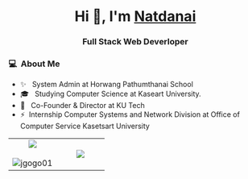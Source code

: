 <h1 align="center">Hi 👋, I'm <a href="https://fb.com/jgogo01" target="blank">
Natdanai</a></h1>
<h3 align="center">Full Stack Web Deverloper</h3>


### 💻 &nbsp;About Me 

- ✨ &nbsp; System Admin at Horwang Pathumthanai School
- 🎓 &nbsp; Studying Computer Science at Kaseart University.
- 💙 &nbsp; Co-Founder & Director at KU Tech
- ⚡&nbsp; Internship Computer Systems and Network Division at Office of Computer Service Kasetsart University

<table border="0" align="center">
<tr border="0">
<td width="50%" align="center">
  <img  align="center"  src="https://github-readme-stats.vercel.app/api?username=jgogo01&theme=dark&show_icons=true&count_private=true" />
  <br></br>
  <img  title="🔥 Get streak stats for your profile at git.io/streak-stats" alt="jgogo01" src="https://github-readme-streak-stats.herokuapp.com/?user=jgogo01&theme=dark&hide_border=true" />
</td>

<td width="50%" align="center">
  <img  align="center"  src="https://github-readme-stats.anuraghazra1.vercel.app/api/top-langs/?username=jgogo01&theme=dark&hide_border=true&no-bg=true&no-frame=true&langs_count=7"/>
  </td>
</tr>
</table>
